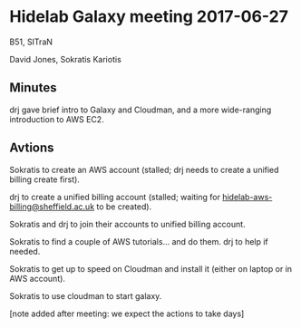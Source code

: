 # Hidelab Galaxy meeting 2017-06-27

B51, SITraN

David Jones, Sokratis Kariotis

## Minutes

drj gave brief intro to Galaxy and Cloudman, and a more wide-ranging introduction to AWS EC2.

## Avtions

Sokratis to create an AWS account (stalled; drj needs to create a unified billing create first).

drj to create a unified billing account (stalled; waiting for hidelab-aws-billing@sheffield.ac.uk to be created).

Sokratis and drj to join their accounts to unified billing account.

Sokratis to find a couple of AWS tutorials... and do them. drj to help if needed.

Sokratis to get up to speed on Cloudman and install it (either on laptop or in AWS account).

Sokratis to use cloudman to start galaxy.

[note added after meeting: we expect the actions to take days]
